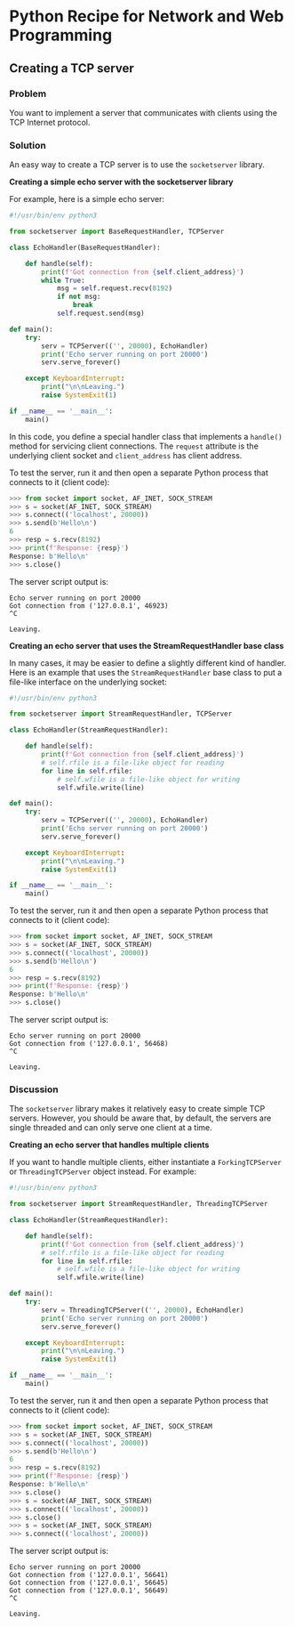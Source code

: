 # Python Recipe for Network and Web Programming

## Creating a TCP server

### Problem

You want to implement a server that communicates with clients using the 
TCP Internet protocol.

### Solution

An easy way to create a TCP server is to use the `socketserver` library.

**Creating a simple echo server with the socketserver library**

For example, here is a simple echo server:

```python
#!/usr/bin/env python3

from socketserver import BaseRequestHandler, TCPServer

class EchoHandler(BaseRequestHandler):

    def handle(self):
        print(f'Got connection from {self.client_address}')
        while True:
            msg = self.request.recv(8192)
            if not msg:
                break
            self.request.send(msg)

def main():
    try:
        serv = TCPServer(('', 20000), EchoHandler)
        print('Echo server running on port 20000')
        serv.serve_forever()

    except KeyboardInterrupt:
        print("\n\nLeaving.")
        raise SystemExit(1)

if __name__ == '__main__':
    main()
```

In this code, you define a special handler class that implements 
a `handle()` method for servicing client connections. The `request` 
attribute is the underlying client socket and `client_address` has 
client address.

To test the server, run it and then open a separate Python process that 
connects to it (client code):

```python
>>> from socket import socket, AF_INET, SOCK_STREAM
>>> s = socket(AF_INET, SOCK_STREAM)
>>> s.connect(('localhost', 20000))
>>> s.send(b'Hello\n')
6
>>> resp = s.recv(8192)
>>> print(f'Response: {resp}')
Response: b'Hello\n'
>>> s.close()
```

The server script output is:

```
Echo server running on port 20000
Got connection from ('127.0.0.1', 46923)
^C

Leaving.
```

**Creating an echo server that uses the StreamRequestHandler base class**

In many cases, it may be easier to define a slightly different kind of 
handler. Here is an example that uses the `StreamRequestHandler` base 
class to put a file-like interface on the underlying socket:

```python
#!/usr/bin/env python3

from socketserver import StreamRequestHandler, TCPServer

class EchoHandler(StreamRequestHandler):

    def handle(self):
        print(f'Got connection from {self.client_address}')
        # self.rfile is a file-like object for reading
        for line in self.rfile:
            # self.wfile is a file-like object for writing
            self.wfile.write(line)

def main():
    try:
        serv = TCPServer(('', 20000), EchoHandler)
        print('Echo server running on port 20000')
        serv.serve_forever()

    except KeyboardInterrupt:
        print("\n\nLeaving.")
        raise SystemExit(1)

if __name__ == '__main__':
    main()
```

To test the server, run it and then open a separate Python process that 
connects to it (client code):

```python
>>> from socket import socket, AF_INET, SOCK_STREAM
>>> s = socket(AF_INET, SOCK_STREAM)
>>> s.connect(('localhost', 20000))
>>> s.send(b'Hello\n')
6
>>> resp = s.recv(8192)
>>> print(f'Response: {resp}')
Response: b'Hello\n'
>>> s.close()
```

The server script output is:

```
Echo server running on port 20000
Got connection from ('127.0.0.1', 56468)
^C

Leaving.
```

### Discussion

The `socketserver` library makes it relatively easy to create simple TCP 
servers. However, you should be aware that, by default, the servers are 
single threaded and can only serve one client at a time.

**Creating an echo server that handles multiple clients**

If you want to handle multiple clients, either instantiate 
a `ForkingTCPServer` or `ThreadingTCPServer` object instead. For 
example:

```python
#!/usr/bin/env python3

from socketserver import StreamRequestHandler, ThreadingTCPServer

class EchoHandler(StreamRequestHandler):

    def handle(self):
        print(f'Got connection from {self.client_address}')
        # self.rfile is a file-like object for reading
        for line in self.rfile:
            # self.wfile is a file-like object for writing
            self.wfile.write(line)

def main():
    try:
        serv = ThreadingTCPServer(('', 20000), EchoHandler)
        print('Echo server running on port 20000')
        serv.serve_forever()

    except KeyboardInterrupt:
        print("\n\nLeaving.")
        raise SystemExit(1)

if __name__ == '__main__':
    main()
```

To test the server, run it and then open a separate Python process that 
connects to it (client code):

```python
>>> from socket import socket, AF_INET, SOCK_STREAM
>>> s = socket(AF_INET, SOCK_STREAM)
>>> s.connect(('localhost', 20000))
>>> s.send(b'Hello\n')
6
>>> resp = s.recv(8192)
>>> print(f'Response: {resp}')
Response: b'Hello\n'
>>> s.close()
>>> s = socket(AF_INET, SOCK_STREAM)
>>> s.connect(('localhost', 20000))
>>> s.close()
>>> s = socket(AF_INET, SOCK_STREAM)
>>> s.connect(('localhost', 20000))
```

The server script output is:

```
Echo server running on port 20000
Got connection from ('127.0.0.1', 56641)
Got connection from ('127.0.0.1', 56645)
Got connection from ('127.0.0.1', 56649)
^C

Leaving.
```
